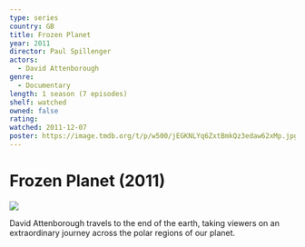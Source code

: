 ```yaml
---
type: series
country: GB
title: Frozen Planet
year: 2011
director: Paul Spillenger
actors:
  - David Attenborough
genre:
  - Documentary
length: 1 season (7 episodes)
shelf: watched
owned: false
rating:
watched: 2011-12-07
poster: https://image.tmdb.org/t/p/w500/jEGKNLYq6ZxtBmkQz3edaw62xMp.jpg
---
```


# Frozen Planet (2011)

![](https://image.tmdb.org/t/p/w500/jEGKNLYq6ZxtBmkQz3edaw62xMp.jpg)

David Attenborough travels to the end of the earth, taking viewers on an extraordinary journey across the polar regions of our planet.